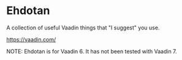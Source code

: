Ehdotan
=======

A collection of useful Vaadin things that "I suggest" you use.

https://vaadin.com/

NOTE: Ehdotan is for Vaadin 6.
It has not been tested with Vaadin 7.
